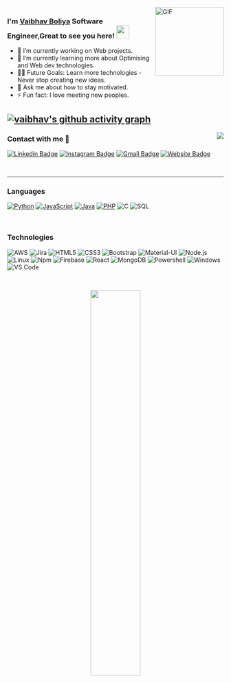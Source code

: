 <h1 align="center" style="display:none;"></h1>



<img align="right" alt="GIF" height="160px" src="https://media.giphy.com/media/du3J3cXyzhj75IOgvA/giphy.gif" />


### I'm [Vaibhav Boliya][website] Software Engineer,Great to see you here! <img src="https://raw.githubusercontent.com/aemmadi/aemmadi/master/wave.gif" width="30px">

- 🔭 I’m currently working on Web projects.
- 🌱 I’m currently learning more about Optimising and Web dev technologies.
- 💪🏼 Future Goals: Learn more technologies - Never stop creating new ideas.
- 💬 Ask me about how to stay motivated.
- ⚡ Fun fact: I love meeting new peoples.

[![vaibhav's github activity graph](https://activity-graph.herokuapp.com/graph?username=vaibhavboliya&theme=xcode)](https://git.io/vaibhavboliya)
---

<img align="right" src="http://estruyf-github.azurewebsites.net/api/VisitorHit?user=vaibhavboliya&repo=Bgstatic&countColorcountColor&countColor=%237B1E7B"/>


### Contact with me 📝


[![Linkedin Badge](https://img.shields.io/badge/-vaibhavboliya-blue?style=flat-square&logo=Linkedin&logoColor=white&link=https://www.linkedin.com/in/vaibhav-boliya-3170341a2/)][linkedin]
[![Instagram Badge](https://img.shields.io/badge/-vaibhav.boliya-purple?style=flat-square&logo=instagram&logoColor=white&link=https://instagram.com/vaibhav.boliya/)](https://instagram.com/vaibhav.boliya)
[![Gmail Badge](https://img.shields.io/badge/-vaibhav.boliya@gmail.com-c14438?style=flat-square&logo=Gmail&logoColor=white&link=mailto:vaibhav.boliya@gmail.com)](mailto:vaibhav.boliy@gmail.com)
[![Website Badge](https://img.shields.io/badge/-vaibhav's_Portfolio-black?style=flat-square&logo=Wordpress&logoColor=white&link=[website])][website]

<!-- [<img align="left" alt="www.walla.co.il" height="30px" src="https://www.flaticon.com/svg/static/icons/svg/2996/2996826.svg" />][website]
[<img align="left" alt="bilgehangecici | LinkedIn" height="30px" src="https://www.flaticon.com/svg/static/icons/svg/174/174857.svg"/>][linkedin] -->

<br />

---

### Languages

[![Python](https://img.shields.io/badge/-Python-3776AB?&logo=python&logoColor=ffffff)](https://github.com/vaibhavboliya?tab=repositories&q=&type=&language=python)
[![JavaScript](https://img.shields.io/badge/-JavaScript-F7DF1E?&logo=JavaScript&logoColor=ffffff)](https://github.com/vaibhavboliya?tab=repositories&q=&type=&language=javascript)
[![Java](https://img.shields.io/badge/-Java-007396?&logo=Java&logoColor=ffffff)](https://github.com/vaibhavboliya?tab=repositories&q=&type=&language=java)
[![PHP](https://img.shields.io/badge/-PHP-777BB4?&logo=PHP&logoColor=ffffff)](https://github.com/vaibhavboliya?tab=repositories&q=&type=&language=php)
![C](https://img.shields.io/badge/-C-A8B9CC?&logo=C&logoColor=ffffff)
![SQL](https://img.shields.io/badge/-SQL-4479A1?&logo=MySQL)

<br />

### Technologies
![AWS](https://img.shields.io/badge/-AWS-232F3E?&logo=Amazon-AWS&logoColor=fff)
![Jira](https://img.shields.io/badge/-Jira-0052CC?&logo=Jira-Software&logoColor=fff)
![HTML5](https://img.shields.io/badge/-HTML5-%23E44D27?style=flat-square&logo=html5&logoColor=ffffff)
![CSS3](https://img.shields.io/badge/-CSS3-%231572B6?style=flat-square&logo=css3)
![Bootstrap](https://img.shields.io/badge/-Bootstrap-563D7C?style=flat-square&logo=Bootstrap)
![Material-UI](https://img.shields.io/badge/-Material%E2%80%93UI-0081CB?style=flat-square&logo=material-ui)
![Node.js](https://img.shields.io/badge/-Node.js-339933?&logo=node.js&logoColor=fff)
![Linux](https://img.shields.io/badge/-Linux-000?&logo=Linux&logoColor=FCC624)
![Npm](https://img.shields.io/badge/-npm-CB3837?style=flat-square&logo=npm)
![Firebase](https://img.shields.io/badge/-Firebase-FFCA28?style=flat-square&logo=firebase&logoColor=ffffff)
![React](https://img.shields.io/badge/-React-61DAFB?&logo=React&logoColor=fff)
![MongoDB](https://img.shields.io/badge/-MongoDB-47A248?&logo=MongoDB&logoColor=fff)
![Powershell](http://img.shields.io/badge/-Powershell-5391FE?style=flat-square&logo=powershell&logoColor=ffffff)
![Windows](http://img.shields.io/badge/-Windows-0078D6?style=flat-square&logo=windows&logoColor=ffffff)
![VS Code](http://img.shields.io/badge/-VS%20Code-007ACC?style=flat-square&logo=visual-studio-code&logoColor=ffffff)

<br />
<p align="center">
<!-- 	
  <img width="48%" src="https://github-readme-stats.vercel.app/api?username=vaibhavboliya&show_icons=true&theme=tokyonight" /> -->
  <img width="48%" src="https://github-readme-streak-stats.herokuapp.com/?user=vaibhavboliya&theme=tokyonight_duo" />
</p>




[website]: https://vaibhavboliya.github.io/Vaibhav-Portfolio/
[linkedin]: https://www.linkedin.com/in/vaibhav-boliya-3170341a2/?originalSubdomain=in
